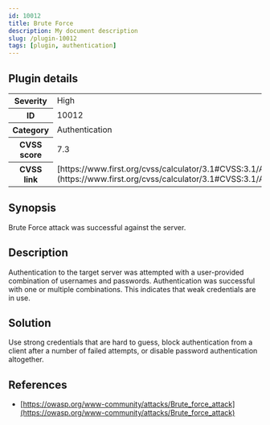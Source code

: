 ```yaml
---
id: 10012
title: Brute Force
description: My document description
slug: /plugin-10012
tags: [plugin, authentication]
---
```


## Plugin details

<table>
  <tr>
    <th>Severity</th>
    <td>High</td>
  </tr>
  <tr>
    <th>ID</th>
    <td>10012</td>
  </tr>
    <tr>
    <th>Category</th>
    <td>Authentication</td>
  </tr>
    <tr>
    <th>CVSS score</th>
    <td>7.3</td>
  </tr>
  <tr>
    <th>CVSS link</th>
    <td>[https://www.first.org/cvss/calculator/3.1#CVSS:3.1/AV:N/AC:L/PR:N/UI:N/S:U/C:L/I:L/A:L](https://www.first.org/cvss/calculator/3.1#CVSS:3.1/AV:N/AC:L/PR:N/UI:N/S:U/C:L/I:L/A:L)</td>
  </tr>
</table>

## Synopsis

Brute Force attack was successful against the server.

## Description

Authentication to the target server was attempted with a user-provided combination of usernames and passwords. Authentication was successful with one or multiple combinations. This indicates that weak credentials are in use.

## Solution

Use strong credentials that are hard to guess, block authentication from a client after a number of failed attempts, or disable password authentication altogether.

## References

* [https://owasp.org/www-community/attacks/Brute_force_attack](https://owasp.org/www-community/attacks/Brute_force_attack)

